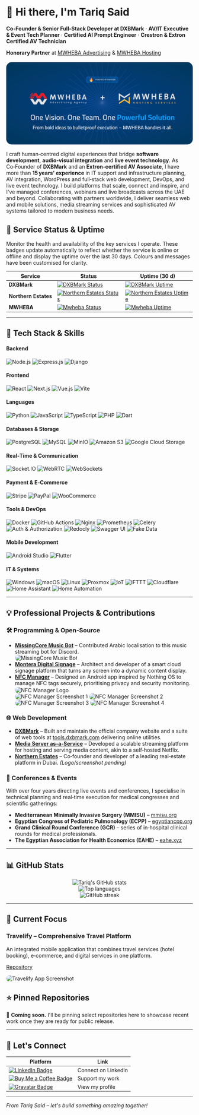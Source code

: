 # 👋 Hi there, I'm **Tariq Said**

**Co‑Founder & Senior Full‑Stack Developer at DXBMark** · **AV/IT Executive & Event Tech Planner** · **Certified AI Prompt Engineer** · **Crestron & Extron Certified AV Technician**

**Honorary Partner** at [MWHEBA Advertising](https://www.mwheba.com/) & [MWHEBA Hosting](https://mwheba.net/)  
<br>
<img src="/assets/mwheba_logo.png" alt="MWHEBA Advertising & Hosting" style="border-radius:15px;" />

I craft human‑centred digital experiences that bridge **software development**, **audio‑visual integration** and **live event technology**. As Co‑Founder of **DXBMark** and an **Extron‑certified AV Associate**, I have more than **15 years' experience** in IT support and infrastructure planning, AV integration, WordPress and full‑stack web development, DevOps, and live event technology. I build platforms that scale, connect and inspire, and I've managed conferences, webinars and live broadcasts across the UAE and beyond. Collaborating with partners worldwide, I deliver seamless web and mobile solutions, media streaming services and sophisticated AV systems tailored to modern business needs.

## 📶 Service Status & Uptime

Monitor the health and availability of the key services I operate. These badges update automatically to reflect whether the service is online or offline and display the uptime over the last 30 days. Colours and messages have been customised for clarity.

| Service | Status | Uptime (30 d) |
| --- | --- | --- |
| **DXBMark** | [![DXBMark Status](https://img.shields.io/uptimerobot/status/m801576797-c77f7b34b80c277c999378f9?label=UP%20%E2%80%A2%20DXBMark&up_message=UP&down_message=DOWN&up_color=green&down_color=red&style=for-the-badge)](https://uptimerobot.com) | [![DXBMark Uptime](https://img.shields.io/uptimerobot/ratio/m801576797-c77f7b34b80c277c999378f9?label=Uptime&style=for-the-badge)](https://uptimerobot.com) |
| **Northern Estates** | [![Northern Estates Status](https://img.shields.io/uptimerobot/status/m801576821-ff322a02e26101e1153957a2?label=UP%20%E2%80%A2%20Northern%20Estates&up_message=UP&down_message=DOWN&up_color=green&down_color=red&style=for-the-badge)](https://uptimerobot.com) | [![Northern Estates Uptime](https://img.shields.io/uptimerobot/ratio/m801576821-ff322a02e26101e1153957a2?label=Uptime&style=for-the-badge)](https://uptimerobot.com) |
| **MWHEBA** | [![Mwheba Status](https://img.shields.io/uptimerobot/status/m801576823-636c1dec40ef4cc4ae7d8188?label=UP%20%E2%80%A2%20Mwheba&up_message=UP&down_message=DOWN&up_color=green&down_color=red&style=for-the-badge)](https://uptimerobot.com) | [![Mwheba Uptime](https://img.shields.io/uptimerobot/ratio/m801576823-636c1dec40ef4cc4ae7d8188?label=Uptime&style=for-the-badge)](https://uptimerobot.com) |

---

## 🔧 Tech Stack & Skills

#### Backend  
![Node.js](https://img.shields.io/badge/-Node.js-339933?style=flat&logo=node.js&logoColor=white) ![Express.js](https://img.shields.io/badge/-Express.js-000000?style=flat&logo=express&logoColor=white) ![Django](https://img.shields.io/badge/-Django-092E20?style=flat&logo=django&logoColor=white)

#### Frontend  
![React](https://img.shields.io/badge/-React-61DAFB?style=flat&logo=react&logoColor=black) ![Next.js](https://img.shields.io/badge/-Next.js-000000?style=flat&logo=next.js&logoColor=white) ![Vue.js](https://img.shields.io/badge/-Vue.js-4FC08D?style=flat&logo=vue.js&logoColor=white) ![Vite](https://img.shields.io/badge/-Vite-646CFF?style=flat&logo=vite&logoColor=white)

#### Languages  
![Python](https://img.shields.io/badge/-Python-3776AB?style=flat&logo=python&logoColor=white) ![JavaScript](https://img.shields.io/badge/-JavaScript-F7DF1E?style=flat&logo=javascript&logoColor=black) ![TypeScript](https://img.shields.io/badge/-TypeScript-3178C6?style=flat&logo=typescript&logoColor=white) ![PHP](https://img.shields.io/badge/-PHP-777BB4?style=flat&logo=php&logoColor=white) ![Dart](https://img.shields.io/badge/-Dart-0175C2?style=flat&logo=dart&logoColor=white)

#### Databases & Storage  
![PostgreSQL](https://img.shields.io/badge/-PostgreSQL-4169E1?style=flat&logo=postgresql&logoColor=white) ![MySQL](https://img.shields.io/badge/-MySQL-4479A1?style=flat&logo=mysql&logoColor=white) ![MinIO](https://img.shields.io/badge/-MinIO-F54C46?style=flat&logo=minio&logoColor=white) ![Amazon S3](https://img.shields.io/badge/-Amazon%20S3-569A31?style=flat&logo=amazon-aws&logoColor=white) ![Google Cloud Storage](https://img.shields.io/badge/-Google%20Cloud%20Storage-4285F4?style=flat&logo=google-cloud&logoColor=white)

#### Real‑Time & Communication  
![Socket.IO](https://img.shields.io/badge/-Socket.IO-010101?style=flat&logo=socket.io&logoColor=white) ![WebRTC](https://img.shields.io/badge/-WebRTC-333333?style=flat&logo=webrtc&logoColor=white) ![WebSockets](https://img.shields.io/badge/-WebSockets-35495E?style=flat&logo=websockets&logoColor=white)

#### Payment & E‑Commerce  
![Stripe](https://img.shields.io/badge/-Stripe-008CDD?style=flat&logo=stripe&logoColor=white) ![PayPal](https://img.shields.io/badge/-PayPal-00457C?style=flat&logo=paypal&logoColor=white) ![WooCommerce](https://img.shields.io/badge/-WooCommerce-96588A?style=flat&logo=woocommerce&logoColor=white)

#### Tools & DevOps  
![Docker](https://img.shields.io/badge/-Docker-2496ED?style=flat&logo=docker&logoColor=white) ![GitHub Actions](https://img.shields.io/badge/-GitHub%20Actions-2088FF?style=flat&logo=github-actions&logoColor=white) ![Nginx](https://img.shields.io/badge/-Nginx-009639?style=flat&logo=nginx&logoColor=white) ![Prometheus](https://img.shields.io/badge/-Prometheus-E6522C?style=flat&logo=prometheus&logoColor=white) ![Celery](https://img.shields.io/badge/Celery-37814A?style=flat) ![Auth & Authorization](https://img.shields.io/badge/Auth%20%26%20Authorization-8A2BE2?style=flat) ![Redocly](https://img.shields.io/badge/Redocly-E53E3E?style=flat) ![Swagger UI](https://img.shields.io/badge/Swagger%20UI-85EA2D?style=flat) ![Fake Data](https://img.shields.io/badge/Fake%20Data-F57C00?style=flat)

#### Mobile Development  
![Android Studio](https://img.shields.io/badge/-Android%20Studio-3DDC84?style=flat&logo=android-studio&logoColor=white) ![Flutter](https://img.shields.io/badge/-Flutter-02569B?style=flat&logo=flutter&logoColor=white)

#### IT & Systems  
![Windows](https://img.shields.io/badge/-Windows-0078D6?style=flat&logo=windows&logoColor=white) ![macOS](https://img.shields.io/badge/-macOS-000000?style=flat&logo=apple&logoColor=white) ![Linux](https://img.shields.io/badge/-Linux-FCC624?style=flat&logo=linux&logoColor=black) ![Proxmox](https://img.shields.io/badge/-Proxmox-E57000?style=flat&logo=proxmox&logoColor=white) ![IoT](https://img.shields.io/badge/-IoT-00AAFF?style=flat) ![IFTTT](https://img.shields.io/badge/-IFTTT-0000FF?style=flat&logo=ifttt&logoColor=white) ![Cloudflare](https://img.shields.io/badge/-Cloudflare-F38020?style=flat&logo=cloudflare&logoColor=white) ![Home Assistant](https://img.shields.io/badge/-Home%20Assistant-41BDF5?style=flat&logo=home-assistant&logoColor=white) ![Home Automation](https://img.shields.io/badge/-Home%20Automation-4CAF50?style=flat)

---

## 💡 Professional Projects & Contributions

### 🛠 Programming & Open‑Source
- **[MissingCore Music Bot](https://github.com/MissingCore-Bot/Music)** – Contributed Arabic localisation to this music streaming bot for Discord.<br>
  <img src="https://raw.githubusercontent.com/MissingCore-Bot/Music/dev/.github/assets/SOCIAL_PREVIEW_v2.png" alt="MissingCore Music Bot" style="border-radius:15px;" />
- **[Montera Digital Signage](https://github.com/tariqsaidofficial/montera-signage)** – Architect and developer of a smart cloud signage platform that turns any screen into a dynamic content display.
- **[NFC Manager](https://github.com/tariqsaidofficial/nfcManager)** – Designed an Android app inspired by Nothing OS to manage NFC tags securely, prioritising privacy and security monitoring.<br>
  <img src="https://i.ibb.co/1fF79GFh/nfc-svgrepo-com.png" alt="NFC Manager Logo" style="border-radius:15px;width:60px;vertical-align:middle;" /><br>
  <img src="https://i.ibb.co/M52cSw6t/Screenshot-20250907-181218.png" alt="NFC Manager Screenshot 1" style="border-radius:15px;width:23%;" />
  <img src="https://i.ibb.co/r2LHMwVm/Screenshot-20250907-181349.png" alt="NFC Manager Screenshot 2" style="border-radius:15px;width:23%;" />
  <img src="https://i.ibb.co/Q74165Nj/Screenshot-20250909-105153.png" alt="NFC Manager Screenshot 3" style="border-radius:15px;width:23%;" />
  <img src="https://i.ibb.co/cSD47nkL/Screenshot-20250907-181144.png" alt="NFC Manager Screenshot 4" style="border-radius:15px;width:23%;" />

### 🌐 Web Development
- **[DXBMark](https://dxbmark.com)** – Built and maintain the official company website and a suite of web tools at [tools.dxbmark.com](https://tools.dxbmark.com) delivering online utilities.
- **[Media Server as‑a‑Service](https://media.dxbmark.com)** – Developed a scalable streaming platform for hosting and serving media content, akin to a self‑hosted Netflix.
- **[Northern Estates](https://northernestates.ae)** – Co‑founder and developer of a leading real‑estate platform in Dubai. *(Logo/screenshot pending)*

### 🎤 Conferences & Events
With over four years directing live events and conferences, I specialise in technical planning and real‑time execution for medical congresses and scientific gatherings:
- **Mediterranean Minimally Invasive Surgery (MMISU)** – [mmisu.org](https://mmisu.org)
- **Egyptian Congress of Pediatric Pulmonology (ECPP)** – [egyptiancpp.org](https://egyptiancpp.org/)
- **Grand Clinical Round Conference (GCR)** – series of in‑hospital clinical rounds for medical professionals.
- **The Egyptian Association for Health Economics (EAHE)** – [eahe.xyz](https://eahe.xyz/)

---

## 📊 GitHub Stats

<p align="center">
  <img src="https://github-readme-stats.vercel.app/api?username=tariqsaidofficial&show_icons=true&theme=radical" alt="Tariq's GitHub stats" />
  <br />
  <img src="https://github-readme-stats.vercel.app/api/top-langs/?username=tariqsaidofficial&layout=compact&theme=radical" alt="Top languages" />
  <br />
  <img src="https://github-readme-streak-stats.herokuapp.com/?user=tariqsaidofficial&theme=radical" alt="GitHub streak" />
</p>

---

## 📌 Current Focus

### Travelify – Comprehensive Travel Platform
An integrated mobile application that combines travel services (hotel booking), e‑commerce, and digital services in one platform.

[Repository](https://github.com/tariqsaidofficial/travelify)

<img src="https://i.ibb.co/NvsTmqV/App-Screenshot.jpg" alt="Travelify App Screenshot" style="border-radius:15px;" />

## ⭐ Pinned Repositories
📌 **Coming soon.** I'll be pinning select repositories here to showcase recent work once they are ready for public release.

---

## 🤝 Let's Connect
| Platform | Link |
|---|---|
| [![LinkedIn Badge](https://img.shields.io/badge/LinkedIn-Connect-blue?style=for-the-badge&logo=linkedin&logoColor=white)](https://www.linkedin.com/in/tariqsaidofficial/) | Connect on LinkedIn |
| [![Buy Me a Coffee Badge](https://img.shields.io/badge/Buy%20me%20a%20coffee-Support-yellow?style=for-the-badge&logo=buymeacoffee&logoColor=black)](https://buymeacoffee.com/tariqsaidofficial) | Support my work |
| [![Gravatar Badge](https://img.shields.io/badge/Gravatar-Profile-8E44AD?style=for-the-badge&logo=gravatar&logoColor=white)](https://gravatar.com/tsaidnet) | View my profile |

---

*From Tariq Said – let's build something amazing together!*
